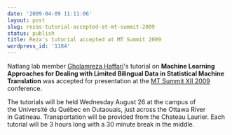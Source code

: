 ```yaml
---
date: '2009-04-09 11:11:06'
layout: post
slug: rezas-tutorial-accepted-at-mt-summit-2009
status: publish
title: Reza's tutorial accepted at MT Summit 2009
wordpress_id: '1184'
---
```


Natlang lab member [Gholamreza Haffari](http://www.cs.sfu.ca/~ghaffar1/personal/)'s tutorial on **Machine Learning Approaches for Dealing with Limited Bilingual Data in Statistical Machine Translation** was accepted for presentation at the [MT Summit XII 2009](http://summitxii.amtaweb.org/) conference.

The tutorials will be held Wednesday August 26 at the campus of the Université du Québec en Outaouais, just across the Ottawa River in Gatineau. Transportation will be provided from the Chateau Laurier. Each tutorial will be 3 hours long with a 30 minute break in the middle.
